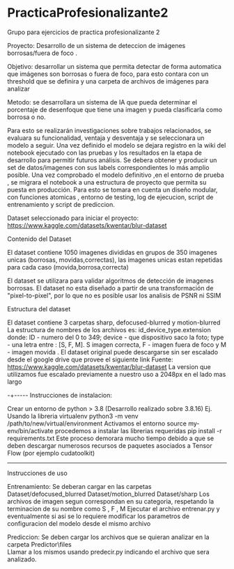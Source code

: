 # PracticaProfesionalizante2
Grupo para ejercicios de practica profesionalizante 2

Proyecto:
Desarrollo de un sistema de deteccion de imágenes borrosas/fuera de foco .

Objetivo: desarrollar un sistema que permita detectar de forma automatica que imágenes son borrosas o fuera de foco, para esto contara con un threshold que se definira y una carpeta de archivos de imágenes para analizar

Metodo: se desarrollara un sistema de IA que pueda determinar el porcentaje de desenfoque que tiene una imagen y pueda clasificarla como borrosa o no. 

Para esto se realizarán investigaciones sobre trabajos relacionados, se evaluara su funcionalidad, ventaja y desventaja y se seleccionara un modelo a seguir.
Una vez definido el modelo se dejara registro en la wiki del notebook ejecutado con las pruebas y los resultados en la etapa de desarrollo para permitir futuros análisis. 
Se debera obtener y producir un set de datos/imagenes con sus labels correspondientes lo más amplio posible.
Una vez comprobado el modelo definitivo ,en el entorno de prueba , se migrara el notebook a una estructura de proyecto que permita su puesta en producción. Para esto se tomara en cuenta un diseño modular, con funciones atomicas , entorno de testing,  log de ejecucion, script de entrenamiento y script de prediccion. 



Dataset seleccionado para iniciar el proyecto:
https://www.kaggle.com/datasets/kwentar/blur-dataset


Contenido del Dataset

El dataset contiene 1050 imagenes divididas en grupos de 350 imagenes unicas (borrosas, movidas,correctas), las imagenes unicas estan repetidas para cada caso (movida,borrosa,correcta)

El dataset se utilizara para validar algoritmos de detección de imagenes borrosas.
El dataset no esta diseñado a partir de una transformación de "pixel-to-pixel", por lo que no es posible usar los analisis de PSNR ni SSIM

Estructura del dataset

El dataset contiene 3 carpetas sharp, defocused-blurred y motion-blurred
La estructura de nombres de los archivos es: id_device_type.extension donde:
ID - numero del 0 to 349;
device - que dispositivo saco la foto;
type - una letra entre : [S, F, M]. S  imagen correcta, F - imagen fuera de foco y M - imagen movida .
El dataset original puede descargarse sin ser escalado desde el google drive que provee el siguiente link
Fuente: https://www.kaggle.com/datasets/kwentar/blur-dataset
La version que utilizamos fue escalado previamente a nuestro uso a 2048px en el lado mas largo



-+-----
Instrucciones de instalacion:

Crear un entorno de python > 3.8 (Desarrollo realizado sobre 3.8.16) 
Ej. Usando la libreria virtualenv 
python3 -m venv /path/to/new/virtual/environment
Activamos el entorno
source my-env/bin/activate
procedemos a instalar las librerias requeridas
pip install -r requirements.txt
Este proceso demorara mucho tiempo debido a que se deben descargar numerosos recursos de paquetes asociados a Tensor Flow (por ejemplo cudatoolkit)



------------
Instrucciones de uso

Entrenamiento:
Se deberan cargar en las carpetas
Dataset/defocused_blurred
Dataset/motion_blurred
Dataset/sharp
Los archivos de imagen segun correspondan en su categoria, respetando la terminacion de su nombre como S , F , M
Ejecutar el archivo entrenar.py y eventualmente si asi se lo requiere modificar los parametros de configuracion del modelo desde el mismo archivo

Prediccion:
Se deben cargar los archivos que se quieran analizar en la carpeta
Predictor\files\
Llamar a los mismos usando predecir.py indicando el archivo que sera analizado.

